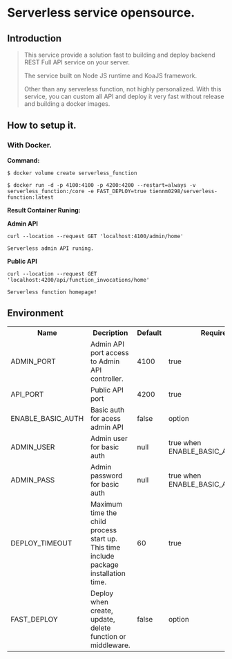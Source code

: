 # Serverless service opensource.

## Introduction
<blockquote>
This service provide a solution fast to building and deploy backend REST Full API service on your server. 

The service built on Node JS runtime and KoaJS framework.

Other than any serverless function, not highly personalized. With this service, you can custom all API and deploy it very fast without release and building a docker images.
</blockquote>

## How to setup it.

### With Docker.
**Command:**
```
$ docker volume create serverless_function

$ docker run -d -p 4100:4100 -p 4200:4200 --restart=always -v serverless_function:/core -e FAST_DEPLOY=true tiennm0298/serverless-function:latest
```

**Result Container Runing:**

**Admin API**
```
curl --location --request GET 'localhost:4100/admin/home'

Serverless admin API runing.
```

**Public API**
```
curl --location --request GET 'localhost:4200/api/function_invocations/home'

Serverless function homepage!
```
<h2>Environment</h2>

<table>
  <tr>
    <th>Name</th>
    <th>Decription</th>
    <th>Default</th>
    <th>Require</th>
  </tr>
  <tr>
    <td>ADMIN_PORT</td>
    <td>Admin API port access to Admin API controller.</td>
    <td>4100</td>
    <td>true</td>
  </tr>
  <tr>
    <td>API_PORT</td>
    <td>Public API port</td>
    <td>4200</td>
    <td>true</td>
  </tr>
  <tr>
    <td>ENABLE_BASIC_AUTH</td>
    <td>Basic auth for acess admin API</td>
    <td>false</td>
    <td>option</td>
  </tr>
  <tr>
    <td>ADMIN_USER</td>
    <td>Admin user for basic auth </td>
    <td>null</td>
    <td>true when ENABLE_BASIC_AUTH=true</td>
  </tr>
  <tr>
    <td>ADMIN_PASS</td>
    <td>Admin password for basic auth </td>
    <td>null</td>
    <td>true when ENABLE_BASIC_AUTH=true</td>
  </tr>
  <tr>
    <td>DEPLOY_TIMEOUT</td>
    <td>Maximum time the child process start up. This time include 
package installation time.</td>
    <td>60</td>
    <td>true</td>
  </tr>
  <tr>
    <td>FAST_DEPLOY</td>
    <td>Deploy when create, update, delete function or middleware.</td>
    <td>false</td>
    <td>option</td>
  </tr>
</table>
